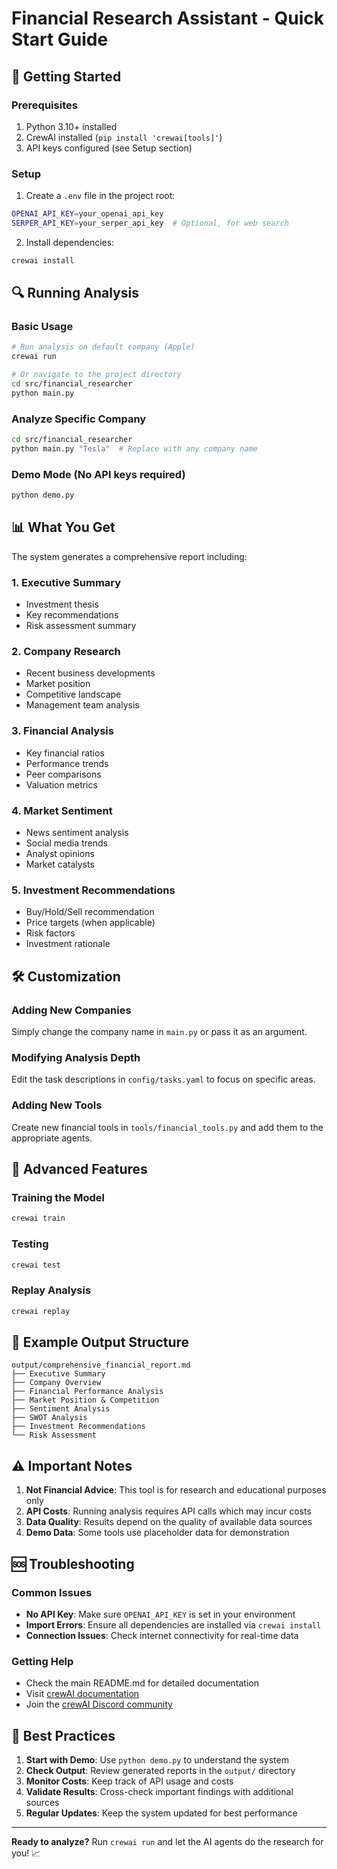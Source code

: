 # Financial Research Assistant - Quick Start Guide

## 🚀 Getting Started

### Prerequisites
1. Python 3.10+ installed
2. CrewAI installed (`pip install 'crewai[tools]'`)
3. API keys configured (see Setup section)

### Setup
1. Create a `.env` file in the project root:
```bash
OPENAI_API_KEY=your_openai_api_key
SERPER_API_KEY=your_serper_api_key  # Optional, for web search
```

2. Install dependencies:
```bash
crewai install
```

## 🔍 Running Analysis

### Basic Usage
```bash
# Run analysis on default company (Apple)
crewai run

# Or navigate to the project directory
cd src/financial_researcher
python main.py
```

### Analyze Specific Company
```bash
cd src/financial_researcher
python main.py "Tesla"  # Replace with any company name
```

### Demo Mode (No API keys required)
```bash
python demo.py
```

## 📊 What You Get

The system generates a comprehensive report including:

### 1. Executive Summary
- Investment thesis
- Key recommendations
- Risk assessment summary

### 2. Company Research
- Recent business developments
- Market position
- Competitive landscape
- Management team analysis

### 3. Financial Analysis
- Key financial ratios
- Performance trends
- Peer comparisons
- Valuation metrics

### 4. Market Sentiment
- News sentiment analysis
- Social media trends
- Analyst opinions
- Market catalysts

### 5. Investment Recommendations
- Buy/Hold/Sell recommendation
- Price targets (when applicable)
- Risk factors
- Investment rationale

## 🛠️ Customization

### Adding New Companies
Simply change the company name in `main.py` or pass it as an argument.

### Modifying Analysis Depth
Edit the task descriptions in `config/tasks.yaml` to focus on specific areas.

### Adding New Tools
Create new financial tools in `tools/financial_tools.py` and add them to the appropriate agents.

## 🔧 Advanced Features

### Training the Model
```bash
crewai train
```

### Testing
```bash
crewai test
```

### Replay Analysis
```bash
crewai replay
```

## 📝 Example Output Structure

```
output/comprehensive_financial_report.md
├── Executive Summary
├── Company Overview
├── Financial Performance Analysis
├── Market Position & Competition
├── Sentiment Analysis
├── SWOT Analysis
├── Investment Recommendations
└── Risk Assessment
```

## ⚠️ Important Notes

1. **Not Financial Advice**: This tool is for research and educational purposes only
2. **API Costs**: Running analysis requires API calls which may incur costs
3. **Data Quality**: Results depend on the quality of available data sources
4. **Demo Data**: Some tools use placeholder data for demonstration

## 🆘 Troubleshooting

### Common Issues
- **No API Key**: Make sure `OPENAI_API_KEY` is set in your environment
- **Import Errors**: Ensure all dependencies are installed via `crewai install`
- **Connection Issues**: Check internet connectivity for real-time data

### Getting Help
- Check the main README.md for detailed documentation
- Visit [crewAI documentation](https://docs.crewai.com)
- Join the [crewAI Discord community](https://discord.com/invite/X4JWnZnxPb)

## 🎯 Best Practices

1. **Start with Demo**: Use `python demo.py` to understand the system
2. **Check Output**: Review generated reports in the `output/` directory
3. **Monitor Costs**: Keep track of API usage and costs
4. **Validate Results**: Cross-check important findings with additional sources
5. **Regular Updates**: Keep the system updated for best performance

---

**Ready to analyze?** Run `crewai run` and let the AI agents do the research for you! 📈